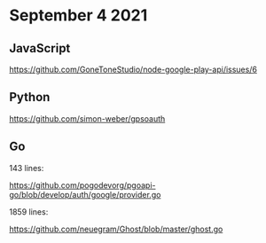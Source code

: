 # September 4 2021

## JavaScript

https://github.com/GoneToneStudio/node-google-play-api/issues/6

## Python

https://github.com/simon-weber/gpsoauth

## Go

143 lines:

https://github.com/pogodevorg/pgoapi-go/blob/develop/auth/google/provider.go

1859 lines:

https://github.com/neuegram/Ghost/blob/master/ghost.go
